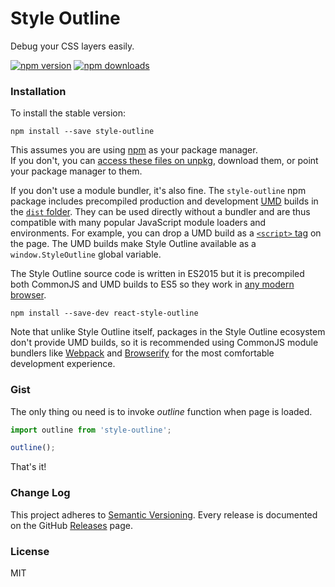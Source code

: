 Style Outline
=============
Debug your CSS layers easily.

[![npm version](https://img.shields.io/npm/v/style-outline.svg)](https://www.npmjs.com/package/style-outline)
[![npm downloads](https://img.shields.io/npm/dm/style-outline.svg?style=flat-square)](https://www.npmjs.com/package/style-outline)

### Installation

To install the stable version:

```
npm install --save style-outline
```

This assumes you are using [npm](https://www.npmjs.com/) as your package manager.  
If you don't, you can [access these files on unpkg](https://unpkg.com/style-outline/), download them, or point your package manager to them.

If you don't use a module bundler, it's also fine. 
The `style-outline` npm package includes precompiled production and development [UMD](https://github.com/umdjs/umd) builds in the [`dist` folder](https://unpkg.com/style-outline/dist/). 
They can be used directly without a bundler and are thus compatible with many popular JavaScript module loaders and environments. 
For example, you can drop a UMD build as a [`<script>` tag](https://unpkg.com/style-outline/dist/style-outline.js) on the page. 
The UMD builds make Style Outline available as a `window.StyleOutline` global variable.

The Style Outline source code is written in ES2015 but it is precompiled both CommonJS and UMD builds to ES5 so they work in [any modern browser](http://caniuse.com/#feat=es5). 

```
npm install --save-dev react-style-outline
```

Note that unlike Style Outline itself, packages in the Style Outline ecosystem don't provide UMD builds, so it is recommended using CommonJS module bundlers like [Webpack](http://webpack.github.io) and [Browserify](http://browserify.org/) for the most comfortable development experience.

### Gist

The only thing ou need is to invoke *outline* function when page is loaded.

```js
import outline from 'style-outline';

outline();
```

That's it!

### Change Log

This project adheres to [Semantic Versioning](http://semver.org/).
Every release is documented on the GitHub [Releases](https://github.com/stremann/style-outline/releases) page.

### License

MIT